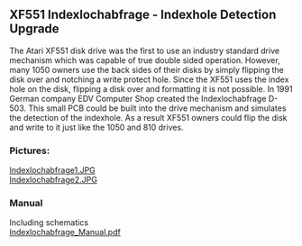 ## XF551 Indexlochabfrage - Indexhole Detection Upgrade  
  
The Atari XF551 disk drive was the first to use an industry standard drive mechanism which was capable of true double sided operation. However, many 1050 owners use the back sides of their disks by simply flipping the disk over and notching a write protect hole. Since the XF551 uses the index hole on the disk, flipping a disk over and formatting it is not possible. In 1991 German company EDV Computer Shop created the Indexlochabfrage D-503. This small PCB could be built into the drive mechanism and simulates the detection of the indexhole. As a result XF551 owners could flip the disk and write to it just like the 1050 and 810 drives.  
  
### Pictures:  
[Indexlochabfrage1.JPG](attachments/Indexlochabfrage1.JPG)  
[Indexlochabfrage2.JPG](attachments/Indexlochabfrage2.JPG)  
  
### Manual  
Including schematics  
[Indexlochabfrage_Manual.pdf](attachments/Indexlochabfrage_Manual.pdf)  
